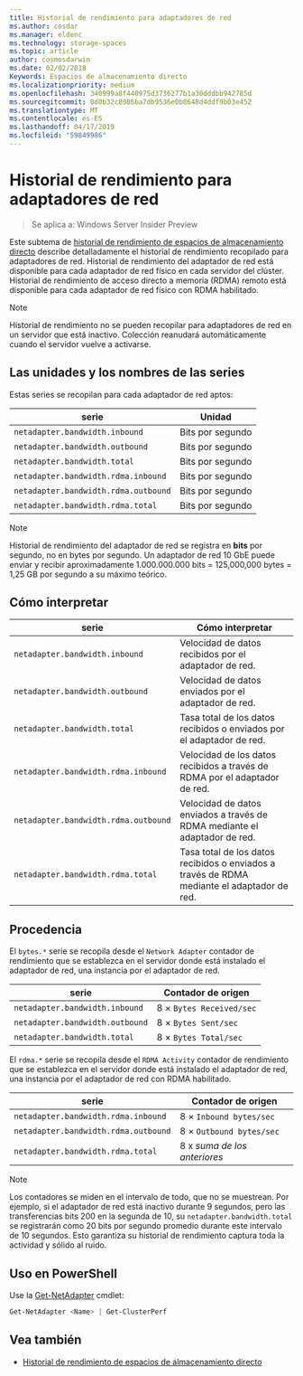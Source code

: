 ```yaml
---
title: Historial de rendimiento para adaptadores de red
ms.author: cosdar
ms.manager: eldenc
ms.technology: storage-spaces
ms.topic: article
author: cosmosdarwin
ms.date: 02/02/2018
Keywords: Espacios de almacenamiento directo
ms.localizationpriority: medium
ms.openlocfilehash: 340999a8f440975d3736277b1a30dddbb942785d
ms.sourcegitcommit: 0d0b32c8986ba7db9536e0b8648d4ddf9b03e452
ms.translationtype: MT
ms.contentlocale: es-ES
ms.lasthandoff: 04/17/2019
ms.locfileid: "59849986"
---
```

# <a name="performance-history-for-network-adapters"></a>Historial de rendimiento para adaptadores de red

> Se aplica a: Windows Server Insider Preview

Este subtema de [historial de rendimiento de espacios de almacenamiento directo](performance-history.md) describe detalladamente el historial de rendimiento recopilado para adaptadores de red. Historial de rendimiento del adaptador de red está disponible para cada adaptador de red físico en cada servidor del clúster. Historial de rendimiento de acceso directo a memoria (RDMA) remoto está disponible para cada adaptador de red físico con RDMA habilitado.

   > [!NOTE]
   > Historial de rendimiento no se pueden recopilar para adaptadores de red en un servidor que está inactivo. Colección reanudará automáticamente cuando el servidor vuelve a activarse.

## <a name="series-names-and-units"></a>Las unidades y los nombres de las series

Estas series se recopilan para cada adaptador de red aptos:

| serie                               | Unidad            |
|--------------------------------------|-----------------|
| `netadapter.bandwidth.inbound`       | Bits por segundo |
| `netadapter.bandwidth.outbound`      | Bits por segundo |
| `netadapter.bandwidth.total`         | Bits por segundo |
| `netadapter.bandwidth.rdma.inbound`  | Bits por segundo |
| `netadapter.bandwidth.rdma.outbound` | Bits por segundo |
| `netadapter.bandwidth.rdma.total`    | Bits por segundo |

   > [!NOTE]
   > Historial de rendimiento del adaptador de red se registra en **bits** por segundo, no en bytes por segundo. Un adaptador de red 10 GbE puede enviar y recibir aproximadamente 1.000.000.000 bits = 125,000,000 bytes = 1,25 GB por segundo a su máximo teórico.

## <a name="how-to-interpret"></a>Cómo interpretar

| serie                               | Cómo interpretar                                                      |
|--------------------------------------|-----------------------------------------------------------------------|
| `netadapter.bandwidth.inbound`       | Velocidad de datos recibidos por el adaptador de red.                         |
| `netadapter.bandwidth.outbound`      | Velocidad de datos enviados por el adaptador de red.                             |
| `netadapter.bandwidth.total`         | Tasa total de los datos recibidos o enviados por el adaptador de red.           |
| `netadapter.bandwidth.rdma.inbound`  | Velocidad de los datos recibidos a través de RDMA por el adaptador de red.               |
| `netadapter.bandwidth.rdma.outbound` | Velocidad de datos enviados a través de RDMA mediante el adaptador de red.                   |
| `netadapter.bandwidth.rdma.total`    | Tasa total de los datos recibidos o enviados a través de RDMA mediante el adaptador de red. |

## <a name="where-they-come-from"></a>Procedencia

El `bytes.*` serie se recopila desde el `Network Adapter` contador de rendimiento que se establezca en el servidor donde está instalado el adaptador de red, una instancia por el adaptador de red.

| serie                           | Contador de origen           |
|----------------------------------|--------------------------|
| `netadapter.bandwidth.inbound`   | 8 × `Bytes Received/sec` |
| `netadapter.bandwidth.outbound`  | 8 × `Bytes Sent/sec`     |
| `netadapter.bandwidth.total`     | 8 × `Bytes Total/sec`    |

El `rdma.*` serie se recopila desde el `RDMA Activity` contador de rendimiento que se establezca en el servidor donde está instalado el adaptador de red, una instancia por el adaptador de red con RDMA habilitado.

| serie                               | Contador de origen           |
|--------------------------------------|--------------------------|
| `netadapter.bandwidth.rdma.inbound`  | 8 × `Inbound bytes/sec`  |
| `netadapter.bandwidth.rdma.outbound` | 8 × `Outbound bytes/sec` |
| `netadapter.bandwidth.rdma.total`    | 8 x *suma de los anteriores*   |

   > [!NOTE]
   > Los contadores se miden en el intervalo de todo, que no se muestrean. Por ejemplo, si el adaptador de red está inactivo durante 9 segundos, pero las transferencias bits 200 en la segunda de 10, su `netadapter.bandwidth.total` se registrarán como 20 bits por segundo promedio durante este intervalo de 10 segundos. Esto garantiza su historial de rendimiento captura toda la actividad y sólido al ruido.

## <a name="usage-in-powershell"></a>Uso en PowerShell

Use la [Get-NetAdapter](https://docs.microsoft.com/powershell/module/netadapter/get-netadapter) cmdlet:

```PowerShell
Get-NetAdapter <Name> | Get-ClusterPerf
```

## <a name="see-also"></a>Vea también

- [Historial de rendimiento de espacios de almacenamiento directo](performance-history.md)
